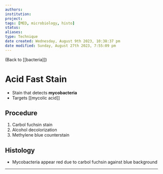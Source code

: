 ```yaml
---
authors: 
institution: 
project: 
tags: [MED, microbiology, histo]
status: 
aliases: 
type: Technique
date created: Wednesday, August 9th 2023, 10:38:37 pm
date modified: Sunday, August 27th 2023, 7:55:09 pm
---
```


(Back to [[bacteria]])

# Acid Fast Stain

- Stain that detects **mycobacteria**
- Targets [[mycolic acid]]

## Procedure
1. Carbol fuchsin stain
2. Alcohol decolorization
3. Methylene blue counterstain

## Histology
- Mycobacteria appear red due to carbol fuchsin against blue background

---

